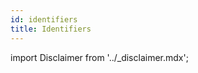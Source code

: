 ```yaml
---
id: identifiers
title: Identifiers
---
```


import Disclaimer from '../\_disclaimer.mdx';

<Disclaimer />
